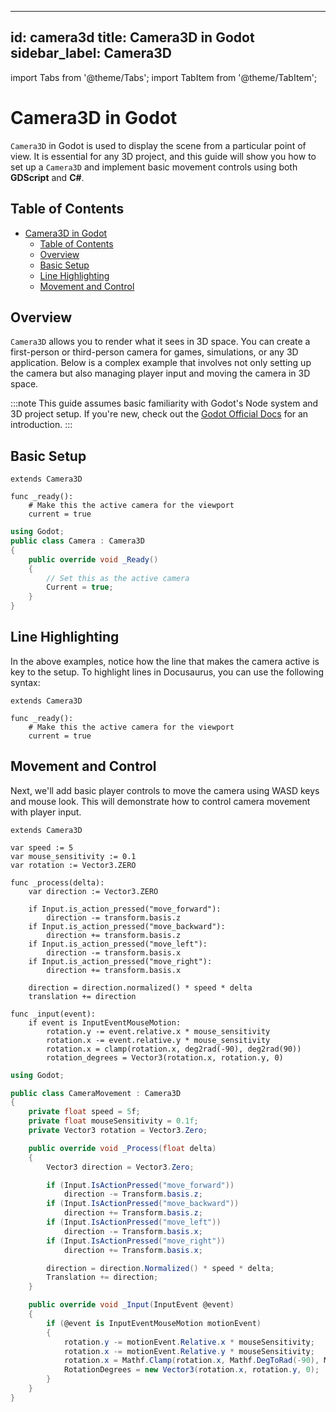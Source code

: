 
---
id: camera3d
title: Camera3D in Godot
sidebar_label: Camera3D
---

import Tabs from '@theme/Tabs';
import TabItem from '@theme/TabItem';

# Camera3D in Godot

`Camera3D` in Godot is used to display the scene from a particular point of view. It is essential for any 3D project, and this guide will show you how to set up a `Camera3D` and implement basic movement controls using both **GDScript** and **C#**.

## Table of Contents
- [Camera3D in Godot](#camera3d-in-godot)
  - [Table of Contents](#table-of-contents)
  - [Overview](#overview)
  - [Basic Setup](#basic-setup)
  - [Line Highlighting](#line-highlighting)
  - [Movement and Control](#movement-and-control)

## Overview

`Camera3D` allows you to render what it sees in 3D space. You can create a first-person or third-person camera for games, simulations, or any 3D application. Below is a complex example that involves not only setting up the camera but also managing player input and moving the camera in 3D space.

:::note
This guide assumes basic familiarity with Godot's Node system and 3D project setup. If you're new, check out the [Godot Official Docs](https://docs.godotengine.org/en/stable/) for an introduction.
:::

## Basic Setup

<Tabs>
<TabItem value="gdscript" label="GDScript">

```gdscript title="camera.gd"
extends Camera3D

func _ready():
    # Make this the active camera for the viewport
    current = true
```

</TabItem>
<TabItem value="csharp" label="C#">

```csharp title="camera.cs"
using Godot;
public class Camera : Camera3D
{
    public override void _Ready()
    {
        // Set this as the active camera
        Current = true;
    }
}
```

</TabItem>
</Tabs>

## Line Highlighting

In the above examples, notice how the line that makes the camera active is key to the setup. To highlight lines in Docusaurus, you can use the following syntax:

```gdscript {3} title="Highlighting Active Line in camera.gd"
extends Camera3D

func _ready():
    # Make this the active camera for the viewport
    current = true
```

## Movement and Control

Next, we'll add basic player controls to move the camera using WASD keys and mouse look. This will demonstrate how to control camera movement with player input.

<Tabs>
<TabItem value="gdscript" label="GDScript">

```gdscript title="camera_movement.gd"
extends Camera3D

var speed := 5
var mouse_sensitivity := 0.1
var rotation := Vector3.ZERO

func _process(delta):
    var direction := Vector3.ZERO

    if Input.is_action_pressed("move_forward"):
        direction -= transform.basis.z
    if Input.is_action_pressed("move_backward"):
        direction += transform.basis.z
    if Input.is_action_pressed("move_left"):
        direction -= transform.basis.x
    if Input.is_action_pressed("move_right"):
        direction += transform.basis.x

    direction = direction.normalized() * speed * delta
    translation += direction

func _input(event):
    if event is InputEventMouseMotion:
        rotation.y -= event.relative.x * mouse_sensitivity
        rotation.x -= event.relative.y * mouse_sensitivity
        rotation.x = clamp(rotation.x, deg2rad(-90), deg2rad(90))
        rotation_degrees = Vector3(rotation.x, rotation.y, 0)
```

</TabItem>
<TabItem value="csharp" label="C#">

```csharp title="camera_movement.cs"
using Godot;

public class CameraMovement : Camera3D
{
    private float speed = 5f;
    private float mouseSensitivity = 0.1f;
    private Vector3 rotation = Vector3.Zero;

    public override void _Process(float delta)
    {
        Vector3 direction = Vector3.Zero;

        if (Input.IsActionPressed("move_forward"))
            direction -= Transform.basis.z;
        if (Input.IsActionPressed("move_backward"))
            direction += Transform.basis.z;
        if (Input.IsActionPressed("move_left"))
            direction -= Transform.basis.x;
        if (Input.IsActionPressed("move_right"))
            direction += Transform.basis.x;

        direction = direction.Normalized() * speed * delta;
        Translation += direction;
    }

    public override void _Input(InputEvent @event)
    {
        if (@event is InputEventMouseMotion motionEvent)
        {
            rotation.y -= motionEvent.Relative.x * mouseSensitivity;
            rotation.x -= motionEvent.Relative.y * mouseSensitivity;
            rotation.x = Mathf.Clamp(rotation.x, Mathf.DegToRad(-90), Mathf.DegToRad(90));
            RotationDegrees = new Vector3(rotation.x, rotation.y, 0);
        }
    }
}
```

</TabItem>
</Tabs>
